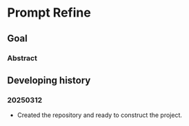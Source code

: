 # Prompt Refine

## Goal

### Abstract

## Developing history

### 20250312

- Created the repository and ready to construct the project.
